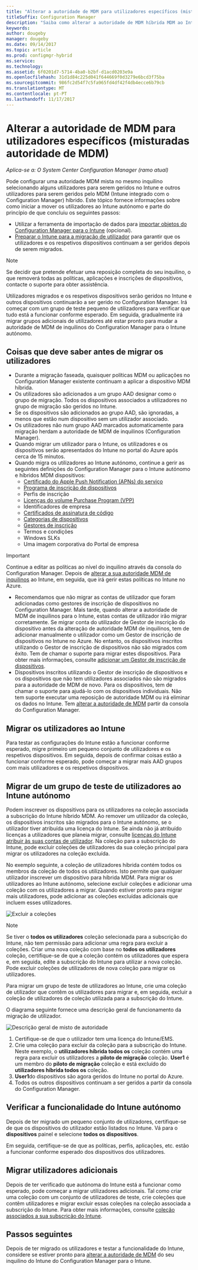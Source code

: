 ```yaml
---
title: "Alterar a autoridade de MDM para utilizadores específicos (misturadas autoridade de MDM)"
titleSuffix: Configuration Manager
description: "Saiba como alterar a autoridade de MDM híbrida MDM ao Intune autónomo para alguns utilizadores."
keywords: 
author: dougeby
manager: dougeby
ms.date: 09/14/2017
ms.topic: article
ms.prod: configmgr-hybrid
ms.service: 
ms.technology: 
ms.assetid: 6f0201d7-5714-4ba0-b2bf-d1acd0203e9a
ms.openlocfilehash: 31d1d84c225d041f644669f0d3279e6bcd3f75ba
ms.sourcegitcommit: 986fc2d54f7c5fa965fd4df42f4db4ecce6b79cb
ms.translationtype: MT
ms.contentlocale: pt-PT
ms.lasthandoff: 11/17/2017
---
```

# <a name="change-the-mdm-authority-for-specific-users-mixed-mdm-authority"></a>Alterar a autoridade de MDM para utilizadores específicos (misturadas autoridade de MDM) 

*Aplica-se a: O System Center Configuration Manager (ramo atual)*    

Pode configurar uma autoridade MDM mista no mesmo inquilino selecionando alguns utilizadores para serem geridos no Intune e outros utilizadores para serem geridos pelo MDM (Intune integrado com o Configuration Manager) híbrido. Este tópico fornece informações sobre como iniciar a mover os utilizadores ao Intune autónomo e parte do princípio de que concluiu os seguintes passos:
- Utilizar a ferramenta de importação de dados para [importar objetos do Configuration Manager para o Intune](migrate-import-data.md) (opcional).
- [Preparar o Intune para a migração de utilizador](migrate-prepare-intune.md) para garantir que os utilizadores e os respetivos dispositivos continuam a ser geridos depois de serem migrados.

> [!Note]    
> Se decidir que pretende efetuar uma reposição completa do seu inquilino, o que removerá todas as políticas, aplicações e inscrições de dispositivos, contacte o suporte para obter assistência.

Utilizadores migrados e os respetivos dispositivos serão geridos no Intune e outros dispositivos continuarão a ser gerido no Configuration Manager. Irá começar com um grupo de teste pequeno de utilizadores para verificar que tudo está a funcionar conforme esperado. Em seguida, gradualmente irá migrar grupos adicionais de utilizadores até estar pronto para mudar a autoridade de MDM de inquilinos do Configuration Manager para o Intune autónomo. 

## <a name="things-to-know-before-you-migrate-users"></a>Coisas que deve saber antes de migrar os utilizadores
- Durante a migração faseada, quaisquer políticas MDM ou aplicações no Configuration Manager existente continuam a aplicar a dispositivo MDM híbrida.
- Os utilizadores são adicionados a um grupo AAD designar como o grupo de migração. Todos os dispositivos associados a utilizadores no grupo de migração são geridos no Intune.
- Se os dispositivos são adicionados ao grupo AAD, são ignoradas, a menos que estão num dispositivo sem um utilizador associado.
- Os utilizadores não num grupo AAD marcados automaticamente para migração herdam a autoridade de MDM de inquilinos (Configuration Manager).
- Quando migrar um utilizador para o Intune, os utilizadores e os dispositivos serão apresentados do Intune no portal do Azure após cerca de 15 minutos.  
- Quando migra os utilizadores ao Intune autónomo, continue a gerir as seguintes definições do Configuration Manager para o Intune autónomo e híbridos MDM dispositivos:
    - [Certificado do Apple Push Notification (APNs) do serviço](/sccm/mdm/deploy-use/enroll-hybrid-ios-mac)
    - [Programa de inscrição de dispositivos](/sccm/mdm/deploy-use/ios-device-enrollment-program-for-hybrid)
    - Perfis de inscrição
    - [Licenças do volume Purchase Program (VPP)](/sccm/mdm/deploy-use/manage-volume-purchased-ios-apps)
    - Identificadores de empresa 
    - [Certificados de assinatura de código](/sccm/mdm/deploy-use/enroll-hybrid-windows)
    - [Categorias de dispositivos](/sccm/core/clients/manage/collections/automatically-categorize-devices-into-collections)
    - [Gestores de inscrição](/sccm/mdm/plan-design/device-enrollment-methods)
    - Termos e condições
    - Windows SLKs
    - Uma imagem corporativa do Portal de empresa    
      
> [!Important]    
  > Continue a editar as políticas ao nível do inquilino através da consola do Configuration Manager. Depois de [alterar a sua autoridade MDM de inquilinos](change-mdm-authority.md) ao Intune, em seguida, que irá gerir estas políticas no Intune no Azure. 
- Recomendamos que não migrar as contas de utilizador que foram adicionadas como gestores de inscrição de dispositivos no Configuration Manager. Mais tarde, quando alterar a autoridade de MDM de inquilinos para o Intune, estas contas de utilizador irão migrar corretamente. Se migrar conta do utilizador de Gestor de inscrição do dispositivo antes da alteração de autoridade MDM de inquilinos, tem de adicionar manualmente o utilizador como um Gestor de inscrição de dispositivos no Intune no Azure. No entanto, os dispositivos inscritos utilizando o Gestor de inscrição de dispositivos não são migrados com êxito. Tem de chamar o suporte para migrar estes dispositivos. Para obter mais informações, consulte [adicionar um Gestor de inscrição de dispositivos](https://docs.microsoft.com/en-us/intune/device-enrollment-manager-enroll#add-a-device-enrollment-manager).
- Dispositivos inscritos utilizando o Gestor de inscrição de dispositivos e os dispositivos que não tem utilizadores associados não são migrados para a autoridade de MDM de novo. Para os dispositivos, tem de chamar o suporte para ajudá-lo com os dispositivos individuais. Não tem suporte executar uma reposição de autoridade MDM ou irá eliminar os dados no Intune. Tem [alterar a autoridade de MDM](migrate-change-mdm-authority.md) partir da consola do Configuration Manager.

## <a name="migrate-users-to-intune"></a>Migrar os utilizadores ao Intune
Para testar as configurações do Intune estão a funcionar conforme esperado, migre primeiro um pequeno conjunto de utilizadores e os respetivos dispositivos. Em seguida, depois de confirmar coisas estão a funcionar conforme esperado, pode começar a migrar mais AAD grupos com mais utilizadores e os respetivos dispositivos.

## <a name="migrate-a-test-group-of-users-to-intune-standalone"></a>Migrar de um grupo de teste de utilizadores ao Intune autónomo
Podem inscrever os dispositivos para os utilizadores na coleção associada a subscrição do Intune híbrido MDM. Ao remover um utilizador da coleção, os dispositivos inscritos são migrados para o Intune autónomo, se o utilizador tiver atribuída uma licença do Intune. Se ainda não já atribuído licenças a utilizadores que planeia migrar, consulte [licenças do Intune atribuir às suas contas de utilizador](https://docs.microsoft.com/intune/licenses-assign). Na coleção para a subscrição do Intune, pode excluir coleções de utilizadores da sua coleção principal para migrar os utilizadores na coleção excluída. 

No exemplo seguinte, a coleção de utilizadores híbrida contém todos os membros da coleção de todos os utilizadores. Isto permite que qualquer utilizador inscrever um dispositivo para híbrida MDM. Para migrar os utilizadores ao Intune autónomo, selecione excluir coleções e adicionar uma coleção com os utilizadores a migrar. Quando estiver pronto para migrar mais utilizadores, pode adicionar as coleções excluídas adicionais que incluem esses utilizadores. 

![Excluir a coleções](../media/migrate-excludecollections.png)

> [!Note] 
> Se tiver o **todos os utilizadores** coleção selecionada para a subscrição do Intune, não tem permissão para adicionar uma regra para excluir a coleções. Criar uma nova coleção com base no **todos os utilizadores** coleção, certifique-se de que a coleção contém os utilizadores que espera e, em seguida, edite a subscrição do Intune para utilizar a nova coleção. Pode excluir coleções de utilizadores de nova coleção para migrar os utilizadores. 

Para migrar um grupo de teste de utilizadores ao Intune, crie uma coleção de utilizador que contêm os utilizadores para migrar e, em seguida, excluir a coleção de utilizadores de coleção utilizada para a subscrição do Intune.   

O diagrama seguinte fornece uma descrição geral de funcionamento da migração de utilizador.

 ![Descrição geral de misto de autoridade](../media/migrate-mixedauthority.svg)

1. Certifique-se de que o utilizador tem uma licença do Intune/EMS. 
2. Crie uma coleção para excluir da coleção para a subscrição do Intune. Neste exemplo, o **utilizadores híbrida todos os** coleção contém uma regra para excluir os utilizadores a **piloto de migração** coleção. **User1** é um membro do **piloto de migração** coleção e está excluído do **utilizadores híbrida todos os** coleção. 
3. **User1**do dispositivos são agora geridos do Intune no portal do Azure. 
4. Todos os outros dispositivos continuam a ser geridos a partir da consola do Configuration Manager. 

## <a name="verify-intune-standalone-functionality"></a>Verificar a funcionalidade do Intune autónomo
Depois de ter migrado um pequeno conjunto de utilizadores, certifique-se de que os dispositivos do utilizador estão listados no Intune. Vá para o **dispositivos** painel e selecione **todos os dispositivos**. 

Em seguida, certifique-se de que as políticas, perfis, aplicações, etc. estão a funcionar conforme esperado dos dispositivos dos utilizadores.

## <a name="migrate-additional-users"></a>Migrar utilizadores adicionais
Depois de ter verificado que autónoma do Intune está a funcionar como esperado, pode começar a migrar utilizadores adicionais. Tal como criar uma coleção com um conjunto de utilizadores de teste, crie coleções que contêm utilizadores e migrar excluir essas coleções na coleção associada a subscrição do Intune. Para obter mais informações, consulte [coleção associados a sua subscrição do Intune](#collection-associated-with-your-intune-subscription).

## <a name="next-steps"></a>Passos seguintes
Depois de ter migrado os utilizadores e testar a funcionalidade do Intune, considere se estiver pronto para [alterar a autoridade de MDM](migrate-change-mdm-authority.md) do seu inquilino do Intune do Configuration Manager para o Intune. 